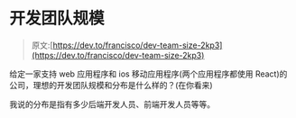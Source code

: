 # 开发团队规模

> 原文:[https://dev.to/francisco/dev-team-size-2kp3](https://dev.to/francisco/dev-team-size-2kp3)

给定一家支持 web 应用程序和 ios 移动应用程序(两个应用程序都使用 React)的公司，理想的开发团队规模和分布是什么样的？(在你看来)

我说的分布是指有多少后端开发人员、前端开发人员等等。